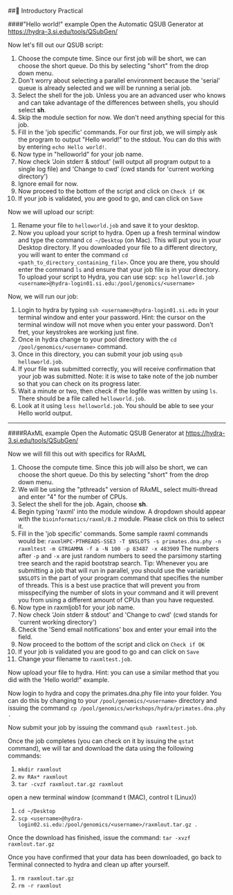 ##🐠 Introductory Practical

####"Hello world!" example
Open the Automatic QSUB Generator at <https://hydra-3.si.edu/tools/QSubGen/>

Now let's fill out our QSUB script:

1. Choose the compute time. Since our first job will be short, we can choose the short queue. Do this by selecting "short" from the drop down menu.
2. Don't worry about selecting a parallel environment because the 'serial' queue is already selected and we will be running a serial job.
3. Select the shell for the job. Unless you are an advanced user who knows and can take advantage of the differences between shells, you should select **sh**.
4. Skip the module section for now. We don't need anything special for this job.
5. Fill in the 'job specific' commands. For our first job, we will simply ask the program to output "Hello world!" to the stdout. You can do this with by entering `echo Hello world!`.
6. Now type in "helloworld" for your job name.
7. Now check 'Join stderr & stdout' (will output all program output to a single log file) and 'Change to cwd' (cwd stands for 'current working directory')
8. Ignore email for now.
9. Now proceed to the bottom of the script and click on `Check if OK`
10. If your job is validated, you are good to go, and can click on `Save`

Now we will upload our script:

1. Rename your file to `helloworld.job` and save it to your desktop.
2. Now you upload your script to hydra. Open up a fresh terminal window and type the command `cd ~/Desktop` (on Mac). This will put you in your Desktop directory. If you downloaded your file to a different directory, you will want to enter the command `cd <path_to_directory_containing_file>`. Once you are there, you should enter the command `ls` and ensure that your job file is in your directory. To upload your script to Hydra, you can use scp: `scp helloworld.job <username>@hydra-login01.si.edu:/pool/genomics/<username>`

Now, we will run our job:

1. Login to hydra by typing `ssh <username>@hydra-login01.si.edu` in your terminal window and enter your password. Hint: the cursor on the terminal window will not move when you enter your password. Don't fret, your keystrokes are working just fine.
2. Once in hydra change to your pool directory with the `cd /pool/genomics/<username>` command.
3. Once in this directory, you can submit your job using `qsub helloworld.job`.
4. If your file was submitted correctly, you will receive confirmation that your job was submitted. Note: it is wise to take note of the job number so that you can check on its progress later.
5. Wait a minute or two, then check if the logfile was written by using `ls`. There should be a file called `helloworld.job`.
6. Look at it using `less helloworld.job`. You should be able to see your Hello world output.

---
####RAxML example
Open the Automatic QSUB Generator at <https://hydra-3.si.edu/tools/QSubGen/>

Now we will fill this out with specifics for RAxML

1. Choose the compute time. Since this job will also be short, we can choose the short queue. Do this by selecting "short" from the drop down menu.
2. We will be using the "pthreads" version of RAxML, select multi-thread and enter "4" for the number of CPUs.
3. Select the shell for the job. Again, choose **sh**.
4. Begin typing 'raxml' into the module window. A dropdown should appear with the `bioinformatics/raxml/8.2` module. Please click on this to select it.
5. Fill in the 'job specific' commands. Some sample raxml commands would be: `raxmlHPC-PTHREADS-SSE3 -T $NSLOTS -s primates.dna.phy -n raxmltest -m GTRGAMMA -f a -N 100 -p 83487 -x 483909` The numbers after `-p` and `-x` are just random numbers to seed the parsimony starting tree search and the rapid bootstrap search. Tip: Whenever you are submitting a job that will run in parallel, you should use the variable `$NSLOTS` in the part of your program command that specifies the number of threads. This is a best use practice that will prevent you from misspecifying the number of slots in your command and it will prevent you from using a different amount of CPUs than you have requested.
6. Now type in raxmljob1 for your job name.
7. Now check 'Join stderr & stdout' and 'Change to cwd' (cwd stands for 'current working directory')
8. Check the 'Send email notifications' box and enter your email into the field.
9. Now proceed to the bottom of the script and click on `Check if OK`
10. If your job is validated you are good to go and can click on `Save`
11. Change your filename to `raxmltest.job`.

Now upload your file to hydra. Hint: you can use a similar method that you did with the 'Hello world!" example.

Now login to hydra and copy the primates.dna.phy file into your folder. You can do this by changing to your `/pool/genomics/<username>` directory and issuing the command `cp /pool/genomics/workshops/hydra/primates.dna.phy .`

Now submit your job by issuing the command `qsub raxmltest.job`.

Once the job completes (you can check on it by issuing the `qstat` command), we will tar and download the data using the following commands:

1. `mkdir raxmlout`
2. `mv RAx* raxmlout`
3. `tar -cvzf raxmlout.tar.gz raxmlout`

open a new terminal window (command t (MAC), control t (Linux))

1. `cd ~/Desktop`
2. `scp <username>@hydra-login02.si.edu:/pool/genomics/<username>/raxmlout.tar.gz .`

Once the download has finished, issue the command:
`tar -xvzf raxmlout.tar.gz`

Once you have confirmed that your data has been downloaded, go back to Terminal connected to hydra and clean up after yourself.

1. `rm raxmlout.tar.gz`
2. `rm -r raxmlout`
